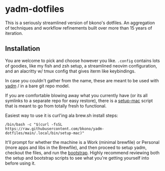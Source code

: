 # yadm-dotfiles

This is a seriously streamlined version of bkono's dotfiles. An aggregation of techniques and workflow refinements built
over more than 15 years of iteration.

## Installation

You are welcome to pick and choose however you like. `.config` contains lots of goodies, like my fish and zsh setup, a streamlined neovim configuration, and an alacritty w/ tmux config that gives iterm like keybindings.

In case you couldn't gather from the name, these are meant to be used with [yadm](https://yadm.io) / in a bare git repo
model.

If you are comfortable blowing away what you currently have (or its all symlinks to a separate repo for easy restore),
there is a [setup-mac](https://raw.githubusercontent.com/bkono/yadm-dotfiles/main/.local/bin/setup-mac) script that is
meant to go from totally fresh to functional.

Easiest way to use it is curl'ing ala brew.sh install steps:

```
/bin/bash -c "$(curl -fsSL https://raw.githubusercontent.com/bkono/yadm-dotfiles/main/.local/bin/setup-mac)"
```

It'll prompt for whether the machine is a Work (minimal brewfile) or Personal (more apps and libs in the Brewfile), and
then proceed to setup yadm, checkout the files, and run the [bootstrap](https://github.com/bkono/yadm-dotfiles/blob/main/.config/yadm/bootstrap). Highly recommend reviewing both the setup and bootstrap scripts to see what you're getting yourself into before using it.

